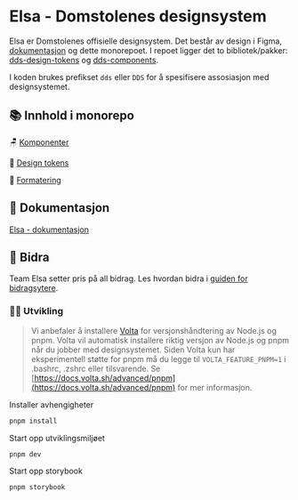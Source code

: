 # Elsa - Domstolenes designsystem

Elsa er Domstolenes offisielle designsystem. Det består av design i Figma, [dokumentasjon](https://design.domstol.no/) og dette monorepoet. I repoet ligger det to bibliotek/pakker: [dds-design-tokens](https://www.npmjs.com/package/@norges-domstoler/dds-design-tokens) og [dds-components](https://www.npmjs.com/package/@norges-domstoler/dds-components).

I koden brukes prefikset `dds` eller `DDS` for å spesifisere assosiasjon med designsystemet.

## 📚 Innhold i monorepo

🪑 [Komponenter](packages/components/README.md)

🎨 [Design tokens](packages/tokens/README.md)

📕 [Formatering](packages/formatting/README.md)

## 📖 Dokumentasjon

[Elsa - dokumentasjon](https://design.domstol.no/)

## 🤝 Bidra

Team Elsa setter pris på all bidrag. Les hvordan bidra i [guiden for bidragsytere](https://design.domstol.no/987b33f71/p/34c962-hvordan-bidra/b/603442).

### 🧑‍💻 Utvikling

> Vi anbefaler å installere [Volta](https://volta.sh/) for versjonshåndtering av Node.js og pnpm.
> Volta vil automatisk installere riktig versjon av Node.js og pnpm når du jobber med designsystemet.
> Siden Volta kun har eksperimentell støtte for pnpm må du legge til `VOLTA_FEATURE_PNPM=1` i .bashrc, .zshrc eller tilsvarende.
> Se [https://docs.volta.sh/advanced/pnpm](https://docs.volta.sh/advanced/pnpm) for mer informasjon.

Installer avhengigheter

```bash
pnpm install
```

Start opp utviklingsmiljøet

```bash
pnpm dev
```

Start opp storybook

```bash
pnpm storybook
```
